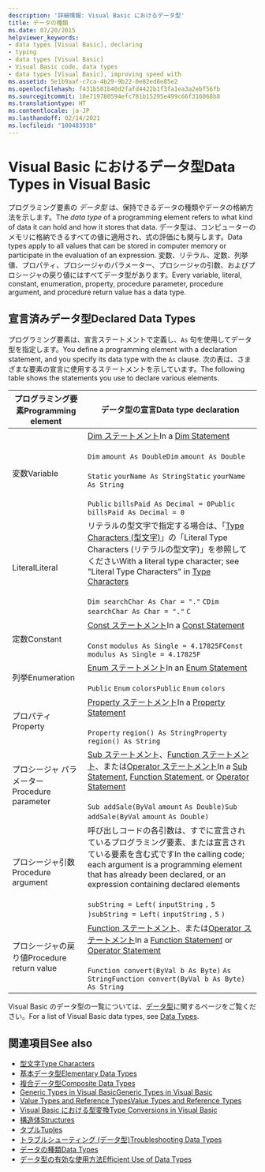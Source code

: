 ```yaml
---
description: '詳細情報: Visual Basic におけるデータ型'
title: データの種類
ms.date: 07/20/2015
helpviewer_keywords:
- data types [Visual Basic], declaring
- typing
- data types [Visual Basic]
- Visual Basic code, data types
- data types [Visual Basic], improving speed with
ms.assetid: 5e1b9aaf-c7ca-4b29-9b22-0e82ed8e85e2
ms.openlocfilehash: f431b501b40d2fafd4422b1f3fa1ea3a2ebf56fb
ms.sourcegitcommit: 10e719780594efc781b15295e499c66f316068b8
ms.translationtype: HT
ms.contentlocale: ja-JP
ms.lasthandoff: 02/14/2021
ms.locfileid: "100483938"
---
```

# <a name="data-types-in-visual-basic"></a><span data-ttu-id="62c8c-103">Visual Basic におけるデータ型</span><span class="sxs-lookup"><span data-stu-id="62c8c-103">Data Types in Visual Basic</span></span>

<span data-ttu-id="62c8c-104">プログラミング要素の *データ型* は、保持できるデータの種類やデータの格納方法を示します。</span><span class="sxs-lookup"><span data-stu-id="62c8c-104">The *data type* of a programming element refers to what kind of data it can hold and how it stores that data.</span></span> <span data-ttu-id="62c8c-105">データ型は、コンピューターのメモリに格納できるすべての値に適用され、式の評価にも関与します。</span><span class="sxs-lookup"><span data-stu-id="62c8c-105">Data types apply to all values that can be stored in computer memory or participate in the evaluation of an expression.</span></span> <span data-ttu-id="62c8c-106">変数、リテラル、定数、列挙値、プロパティ、プロシージャのパラメーター、プロシージャの引数、およびプロシージャの戻り値にはすべてデータ型があります。</span><span class="sxs-lookup"><span data-stu-id="62c8c-106">Every variable, literal, constant, enumeration, property, procedure parameter, procedure argument, and procedure return value has a data type.</span></span>  
  
## <a name="declared-data-types"></a><span data-ttu-id="62c8c-107">宣言済みデータ型</span><span class="sxs-lookup"><span data-stu-id="62c8c-107">Declared Data Types</span></span>  

 <span data-ttu-id="62c8c-108">プログラミング要素は、宣言ステートメントで定義し、`As` 句を使用してデータ型を指定します。</span><span class="sxs-lookup"><span data-stu-id="62c8c-108">You define a programming element with a declaration statement, and you specify its data type with the `As` clause.</span></span> <span data-ttu-id="62c8c-109">次の表は、さまざまな要素の宣言に使用するステートメントを示しています。</span><span class="sxs-lookup"><span data-stu-id="62c8c-109">The following table shows the statements you use to declare various elements.</span></span>  
  
|<span data-ttu-id="62c8c-110">プログラミング要素</span><span class="sxs-lookup"><span data-stu-id="62c8c-110">Programming element</span></span>|<span data-ttu-id="62c8c-111">データ型の宣言</span><span class="sxs-lookup"><span data-stu-id="62c8c-111">Data type declaration</span></span>|  
|-------------------------|---------------------------|  
|<span data-ttu-id="62c8c-112">変数</span><span class="sxs-lookup"><span data-stu-id="62c8c-112">Variable</span></span>|<span data-ttu-id="62c8c-113">[Dim ステートメント](../../../language-reference/statements/dim-statement.md)</span><span class="sxs-lookup"><span data-stu-id="62c8c-113">In a [Dim Statement](../../../language-reference/statements/dim-statement.md)</span></span><br /><br /> <span data-ttu-id="62c8c-114">`Dim`   `amount As Double`</span><span class="sxs-lookup"><span data-stu-id="62c8c-114">`Dim`   `amount As Double`</span></span><br /><br /> <span data-ttu-id="62c8c-115">`Static`   `yourName As String`</span><span class="sxs-lookup"><span data-stu-id="62c8c-115">`Static`   `yourName As String`</span></span><br /><br /> <span data-ttu-id="62c8c-116">`Public`   `billsPaid As Decimal = 0`</span><span class="sxs-lookup"><span data-stu-id="62c8c-116">`Public`   `billsPaid As Decimal = 0`</span></span>|  
|<span data-ttu-id="62c8c-117">Literal</span><span class="sxs-lookup"><span data-stu-id="62c8c-117">Literal</span></span>|<span data-ttu-id="62c8c-118">リテラルの型文字で指定する場合は、「[Type Characters (型文字)](type-characters.md)」の「Literal Type Characters (リテラルの型文字)」を参照してください</span><span class="sxs-lookup"><span data-stu-id="62c8c-118">With a literal type character; see "Literal Type Characters" in [Type Characters](type-characters.md)</span></span><br /><br /> <span data-ttu-id="62c8c-119">`Dim searchChar As Char = "."`  `C`</span><span class="sxs-lookup"><span data-stu-id="62c8c-119">`Dim searchChar As Char = "."`  `C`</span></span>|  
|<span data-ttu-id="62c8c-120">定数</span><span class="sxs-lookup"><span data-stu-id="62c8c-120">Constant</span></span>|<span data-ttu-id="62c8c-121">[Const ステートメント](../../../language-reference/statements/const-statement.md)</span><span class="sxs-lookup"><span data-stu-id="62c8c-121">In a [Const Statement](../../../language-reference/statements/const-statement.md)</span></span><br /><br /> <span data-ttu-id="62c8c-122">`Const`   `modulus As Single = 4.17825F`</span><span class="sxs-lookup"><span data-stu-id="62c8c-122">`Const`   `modulus As Single = 4.17825F`</span></span>|  
|<span data-ttu-id="62c8c-123">列挙</span><span class="sxs-lookup"><span data-stu-id="62c8c-123">Enumeration</span></span>|<span data-ttu-id="62c8c-124">[Enum ステートメント](../../../language-reference/statements/enum-statement.md)</span><span class="sxs-lookup"><span data-stu-id="62c8c-124">In an [Enum Statement](../../../language-reference/statements/enum-statement.md)</span></span><br /><br /> <span data-ttu-id="62c8c-125">`Public`   `Enum`   `colors`</span><span class="sxs-lookup"><span data-stu-id="62c8c-125">`Public`   `Enum`   `colors`</span></span>|  
|<span data-ttu-id="62c8c-126">プロパティ</span><span class="sxs-lookup"><span data-stu-id="62c8c-126">Property</span></span>|<span data-ttu-id="62c8c-127">[Property ステートメント](../../../language-reference/statements/property-statement.md)</span><span class="sxs-lookup"><span data-stu-id="62c8c-127">In a [Property Statement](../../../language-reference/statements/property-statement.md)</span></span><br /><br /> <span data-ttu-id="62c8c-128">`Property`   `region() As String`</span><span class="sxs-lookup"><span data-stu-id="62c8c-128">`Property`   `region() As String`</span></span>|  
|<span data-ttu-id="62c8c-129">プロシージャ パラメーター</span><span class="sxs-lookup"><span data-stu-id="62c8c-129">Procedure parameter</span></span>|<span data-ttu-id="62c8c-130">[Sub ステートメント](../../../language-reference/statements/sub-statement.md)、[Function ステートメント](../../../language-reference/statements/function-statement.md)、または[Operator ステートメント](../../../language-reference/statements/operator-statement.md)</span><span class="sxs-lookup"><span data-stu-id="62c8c-130">In a [Sub Statement](../../../language-reference/statements/sub-statement.md), [Function Statement](../../../language-reference/statements/function-statement.md), or [Operator Statement](../../../language-reference/statements/operator-statement.md)</span></span><br /><br /> <span data-ttu-id="62c8c-131">`Sub addSale(ByVal`   `amount`   `As Double)`</span><span class="sxs-lookup"><span data-stu-id="62c8c-131">`Sub addSale(ByVal`   `amount`   `As Double)`</span></span>|  
|<span data-ttu-id="62c8c-132">プロシージャ引数</span><span class="sxs-lookup"><span data-stu-id="62c8c-132">Procedure argument</span></span>|<span data-ttu-id="62c8c-133">呼び出しコードの各引数は、すでに宣言されているプログラミング要素、または宣言されている要素を含む式です</span><span class="sxs-lookup"><span data-stu-id="62c8c-133">In the calling code; each argument is a programming element that has already been declared, or an expression containing declared elements</span></span><br /><br /> <span data-ttu-id="62c8c-134">`subString = Left(`  `inputString`  `,`   `5`  `)`</span><span class="sxs-lookup"><span data-stu-id="62c8c-134">`subString = Left(`  `inputString`  `,`   `5`  `)`</span></span>|  
|<span data-ttu-id="62c8c-135">プロシージャの戻り値</span><span class="sxs-lookup"><span data-stu-id="62c8c-135">Procedure return value</span></span>|<span data-ttu-id="62c8c-136">[Function ステートメント](../../../language-reference/statements/function-statement.md)、または[Operator ステートメント](../../../language-reference/statements/operator-statement.md)</span><span class="sxs-lookup"><span data-stu-id="62c8c-136">In a [Function Statement](../../../language-reference/statements/function-statement.md) or [Operator Statement](../../../language-reference/statements/operator-statement.md)</span></span><br /><br /> <span data-ttu-id="62c8c-137">`Function convert(ByVal b As Byte)`   `As String`</span><span class="sxs-lookup"><span data-stu-id="62c8c-137">`Function convert(ByVal b As Byte)`   `As String`</span></span>|  
  
 <span data-ttu-id="62c8c-138">Visual Basic のデータ型の一覧については、[データ型](../../../language-reference/data-types/index.md)に関するページをご覧ください。</span><span class="sxs-lookup"><span data-stu-id="62c8c-138">For a list of Visual Basic data types, see [Data Types](../../../language-reference/data-types/index.md).</span></span>  
  
## <a name="see-also"></a><span data-ttu-id="62c8c-139">関連項目</span><span class="sxs-lookup"><span data-stu-id="62c8c-139">See also</span></span>

- [<span data-ttu-id="62c8c-140">型文字</span><span class="sxs-lookup"><span data-stu-id="62c8c-140">Type Characters</span></span>](type-characters.md)
- [<span data-ttu-id="62c8c-141">基本データ型</span><span class="sxs-lookup"><span data-stu-id="62c8c-141">Elementary Data Types</span></span>](elementary-data-types.md)
- [<span data-ttu-id="62c8c-142">複合データ型</span><span class="sxs-lookup"><span data-stu-id="62c8c-142">Composite Data Types</span></span>](composite-data-types.md)
- [<span data-ttu-id="62c8c-143">Generic Types in Visual Basic</span><span class="sxs-lookup"><span data-stu-id="62c8c-143">Generic Types in Visual Basic</span></span>](generic-types.md)
- [<span data-ttu-id="62c8c-144">Value Types and Reference Types</span><span class="sxs-lookup"><span data-stu-id="62c8c-144">Value Types and Reference Types</span></span>](value-types-and-reference-types.md)
- [<span data-ttu-id="62c8c-145">Visual Basic における型変換</span><span class="sxs-lookup"><span data-stu-id="62c8c-145">Type Conversions in Visual Basic</span></span>](type-conversions.md)
- [<span data-ttu-id="62c8c-146">構造体</span><span class="sxs-lookup"><span data-stu-id="62c8c-146">Structures</span></span>](structures.md)
- [<span data-ttu-id="62c8c-147">タプル</span><span class="sxs-lookup"><span data-stu-id="62c8c-147">Tuples</span></span>](tuples.md)
- [<span data-ttu-id="62c8c-148">トラブルシューティング (データ型)</span><span class="sxs-lookup"><span data-stu-id="62c8c-148">Troubleshooting Data Types</span></span>](troubleshooting-data-types.md)
- [<span data-ttu-id="62c8c-149">データの種類</span><span class="sxs-lookup"><span data-stu-id="62c8c-149">Data Types</span></span>](../../../language-reference/data-types/index.md)
- [<span data-ttu-id="62c8c-150">データ型の有効な使用方法</span><span class="sxs-lookup"><span data-stu-id="62c8c-150">Efficient Use of Data Types</span></span>](efficient-use-of-data-types.md)
